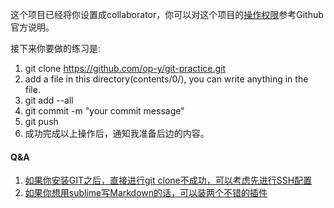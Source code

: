 这个项目已经将你设置成collaborator，你可以对这个项目的[操作权限](https://help.github.com/articles/permission-levels-for-a-user-account-repository/#collaborator-access-on-a-repository-owned-by-a-user-account)参考Github官方说明。

接下来你要做的练习是:
1. git clone https://github.com/op-y/git-practice.git
2. add a file in this directory(contents/0/), you can write anything in the file.
3. git add --all
4. git commit -m "your commit message"
5. git push
6. 成功完成以上操作后，通知我准备后边的内容。
#### Q&A
1. [如果你安装GIT之后，直接进行git clone不成功，可以考虑先进行SSH配置](https://github.com/op-y/git-practice/blob/master/contents/0/git-config-ssh.md)
2. [如果你想用sublime写Markdown的话，可以装两个不错的插件](https://github.com/op-y/git-practice/blob/master/contents/0/sublime-for-md.md)
